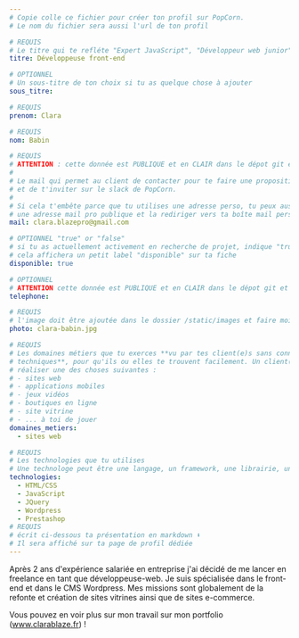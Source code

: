 ```yaml
---
# Copie colle ce fichier pour créer ton profil sur PopCorn.
# Le nom du fichier sera aussi l'url de ton profil

# REQUIS
# Le titre qui te refléte "Expert JavaScript", "Développeur web junior"
titre: Développeuse front-end

# OPTIONNEL
# Un sous-titre de ton choix si tu as quelque chose à ajouter
sous_titre:

# REQUIS
prenom: Clara

# REQUIS
nom: Babin

# REQUIS
# ATTENTION : cette donnée est PUBLIQUE et en CLAIR dans le dépot git et sur le site
#
# Le mail qui permet au client de contacter pour te faire une proposition de projet
# et de t'inviter sur le slack de PopCorn.
#
# Si cela t'embête parce que tu utilises une adresse perso, tu peux aussi te créer
# une adresse mail pro publique et la rediriger vers ta boîte mail perso
mail: clara.blazepro@gmail.com

# OPTIONNEL "true" or "false"
# si tu as actuellement activement en recherche de projet, indique "true" ici,
# cela affichera un petit label "disponible" sur ta fiche
disponible: true

# OPTIONNEL
# ATTENTION cette donnée est PUBLIQUE et en CLAIR dans le dépot git et sur le site
telephone:

# REQUIS
# l'image doit être ajoutée dans le dossier /static/images et faire moins de 100ko ! Sa hauteur affichée sur le site sera de 300px, elle s'adaptera comme elle peut au responsive avec du css.
photo: clara-babin.jpg

# REQUIS
# Les domaines métiers que tu exerces **vu par tes client(e)s sans connaissances
# techniques**, pour qu'ils ou elles te trouvent facilement. Un client(e) veut par exemple
# réaliser une des choses suivantes :
# - sites web
# - applications mobiles
# - jeux vidéos
# - boutiques en ligne
# - site vitrine
# - ... à toi de jouer
domaines_metiers:
  - sites web

# REQUIS
# Les technologies que tu utilises
# Une technologe peut être une langage, un framework, une librairie, un CMS ...
technologies:
  - HTML/CSS
  - JavaScript
  - JQuery
  - Wordpress
  - Prestashop
# REQUIS
# écrit ci-dessous ta présentation en markdown ⬇️
# Il sera affiché sur ta page de profil dédiée
---
```


Après 2 ans d'expérience salariée en entreprise j'ai décidé de me lancer en freelance en tant que développeuse-web. Je suis spécialisée
dans le front-end et dans le CMS Wordpress. Mes missions sont globalement de la refonte et création de sites vitrines ainsi que de
sites e-commerce.

Vous pouvez en voir plus sur mon travail sur mon portfolio (www.clarablaze.fr) !
